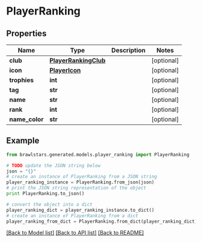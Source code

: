 # PlayerRanking


## Properties
Name | Type | Description | Notes
------------ | ------------- | ------------- | -------------
**club** | [**PlayerRankingClub**](PlayerRankingClub.md) |  | [optional] 
**icon** | [**PlayerIcon**](PlayerIcon.md) |  | [optional] 
**trophies** | **int** |  | [optional] 
**tag** | **str** |  | [optional] 
**name** | **str** |  | [optional] 
**rank** | **int** |  | [optional] 
**name_color** | **str** |  | [optional] 

## Example

```python
from brawlstars.generated.models.player_ranking import PlayerRanking

# TODO update the JSON string below
json = "{}"
# create an instance of PlayerRanking from a JSON string
player_ranking_instance = PlayerRanking.from_json(json)
# print the JSON string representation of the object
print PlayerRanking.to_json()

# convert the object into a dict
player_ranking_dict = player_ranking_instance.to_dict()
# create an instance of PlayerRanking from a dict
player_ranking_from_dict = PlayerRanking.from_dict(player_ranking_dict)
```
[[Back to Model list]](../README.md#documentation-for-models) [[Back to API list]](../README.md#documentation-for-api-endpoints) [[Back to README]](../README.md)


